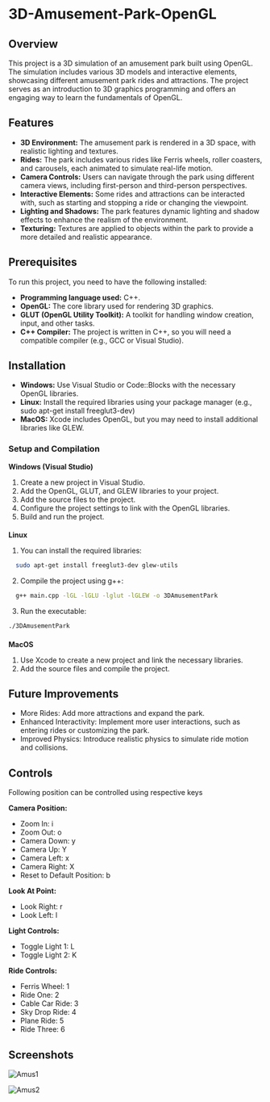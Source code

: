 
# 3D-Amusement-Park-OpenGL

## Overview
This project is a 3D simulation of an amusement park built using OpenGL. The simulation includes various 3D models and interactive elements, showcasing different amusement park rides and attractions. The project serves as an introduction to 3D graphics programming and offers an engaging way to learn the fundamentals of OpenGL.

## Features
- **3D Environment:** The amusement park is rendered in a 3D space, with realistic lighting and textures.
- **Rides:** The park includes various rides like Ferris wheels, roller coasters, and carousels, each animated to simulate real-life motion.
- **Camera Controls:** Users can navigate through the park using different camera views, including first-person and third-person perspectives.
- **Interactive Elements:** Some rides and attractions can be interacted with, such as starting and stopping a ride or changing the viewpoint.
- **Lighting and Shadows:** The park features dynamic lighting and shadow effects to enhance the realism of the environment.
- **Texturing:** Textures are applied to objects within the park to provide a more detailed and realistic appearance.

## Prerequisites
To run this project, you need to have the following installed:

- **Programming language used:** C++.
- **OpenGL:** The core library used for rendering 3D graphics.
- **GLUT (OpenGL Utility Toolkit):** A toolkit for handling window creation, input, and other tasks.
- **C++ Compiler:** The project is written in C++, so you will need a compatible compiler (e.g., GCC or Visual Studio).

## Installation
- **Windows:** Use Visual Studio or Code::Blocks with the necessary OpenGL libraries.
- **Linux:** Install the required libraries using your package manager (e.g., sudo apt-get install freeglut3-dev) 
- **MacOS:** Xcode includes OpenGL, but you may need to install additional libraries like GLEW.

### Setup and Compilation
**Windows (Visual Studio)**

1. Create a new project in Visual Studio.
2. Add the OpenGL, GLUT, and GLEW libraries to your project.
3. Add the source files to the project.
4. Configure the project settings to link with the OpenGL libraries.
5. Build and run the project.

####
**Linux** 

1. You can install the required libraries:
```bash
  sudo apt-get install freeglut3-dev glew-utils
```
2. Compile the project using g++:
```bash
  g++ main.cpp -lGL -lGLU -lglut -lGLEW -o 3DAmusementPark
```
3. Run the executable:
```bash
./3DAmusementPark
```
 
####
**MacOS**
1. Use Xcode to create a new project and link the necessary libraries.
2. Add the source files and compile the project.

## Future Improvements

- More Rides: Add more attractions and expand the park.
- Enhanced Interactivity: Implement more user interactions, such as entering rides or customizing the park.
- Improved Physics: Introduce realistic physics to simulate ride motion and collisions.

## Controls
Following position can be controlled using respective keys

**Camera Position:**

- Zoom In: i
- Zoom Out: o
- Camera Down: y
- Camera Up: Y
- Camera Left: x
- Camera Right: X
- Reset to Default Position: b

**Look At Point:**

- Look Right: r
- Look Left: l

**Light Controls:**

- Toggle Light 1: L
- Toggle Light 2: K

**Ride Controls:**

- Ferris Wheel: 1
- Ride One: 2
- Cable Car Ride: 3
- Sky Drop Ride: 4
- Plane Ride: 5
- Ride Three: 6

## Screenshots

![Amus1](https://github.com/user-attachments/assets/441e92a0-98e6-4aad-bbc5-03d4f016fec9)

![Amus2](https://github.com/user-attachments/assets/c09da216-937e-4c97-963b-26d4ae320fbd)





